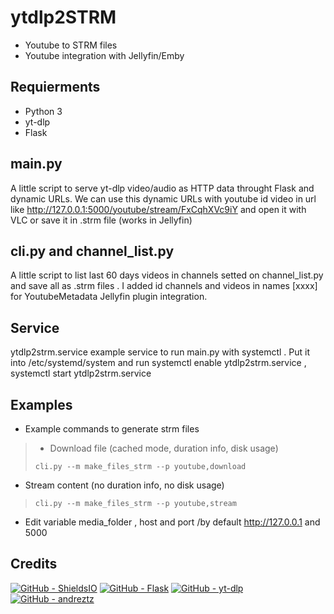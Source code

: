 # ytdlp2STRM
* Youtube to STRM files
* Youtube integration with Jellyfin/Emby

## Requierments
* Python 3
* yt-dlp
* Flask

## main.py 
A little script to serve yt-dlp video/audio as HTTP data throught Flask and dynamic URLs. We can use this dynamic URLs with youtube id video in url like http://127.0.0.1:5000/youtube/stream/FxCqhXVc9iY and open it with VLC or save it in .strm file (works in Jellyfin)

## cli.py and channel_list.py
A little script to list last 60 days videos in channels setted on channel_list.py and save all as .strm files . I added id channels and videos in names [xxxx] for YoutubeMetadata Jellyfin plugin integration.

## Service
ytdlp2strm.service example service to run main.py with systemctl . Put it into /etc/systemd/system and run systemctl enable ytdlp2strm.service , systemctl start ytdlp2strm.service

## Examples
* Example commands to generate strm files
> * Download file (cached mode, duration info, disk usage)
> ```console
> cli.py --m make_files_strm --p youtube,download
> ```

* Stream content (no duration info, no disk usage)
> ```console
> cli.py --m make_files_strm --p youtube,stream
> ```

* Edit variable media_folder , host and port /by default http://127.0.0.1 and 5000

## Credits
[![GitHub - ShieldsIO](https://img.shields.io/badge/GitHub-ShieldsIO-42b983?logo=GitHub)](https://github.com/badges/shields)
[![GitHub - Flask](https://img.shields.io/badge/GitHub-Flask-0000ff?logo=GitHub)](https://github.com/pallets/flask)
[![GitHub - yt-dlp](https://img.shields.io/badge/GitHub-ytdlp-ff0000?logo=GitHub)](https://github.com/yt-dlp/yt-dlp)
[![GitHub - andreztz](https://img.shields.io/badge/GitHub-andreztz-ffc230?logo=GitHub)](https://gist.github.com/andreztz/9e472fa6daa17d2f954958fc33e5a296)